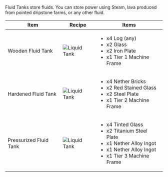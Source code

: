 Fluid Tanks store fluids. You can store power using Steam, lava produced from pointed dripstone farms, or any other fluid.

| Item | Recipe | Items |
|------|--------|-------|
| Wooden Fluid Tank | ![Liquid Tank](https://cdn.discordapp.com/attachments/739536694398812230/879400012516323368/tier_1_liquid_tank.png) | <ul><li>x4 Log (any)</li><li>x2 Glass</li><li>x2 Iron Plate</li><li>x1 Tier 1 Machine Frame</li></ul> |
| Hardened Fluid Tank | ![Liquid Tank](https://cdn.discordapp.com/attachments/739536694398812230/879400029499047976/tier_2_liquid_tank.png) | <ul><li>x4 Nether Bricks</li><li>x2 Red Stained Glass</li><li>x2 Steel Plate</li><li>x1 Tier 2 Machine Frame</li></ul> |
| Pressurized Fluid Tank | ![Liquid Tank](https://cdn.discordapp.com/attachments/739536694398812230/879400042073563186/tier_3_liquid_tank.png) | <ul><li>x4 Tinted Glass</li><li>x2 Titanium Steel Plate</li><li>x1 Nether Alloy Ingot</li><li>x1 Nether Alloy Ingot</li><li>x1 Tier 3 Machine Frame</li></ul> |
